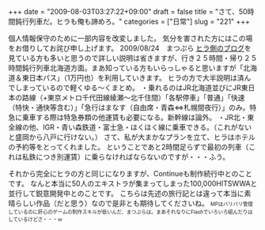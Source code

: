 +++
date = "2009-08-03T03:27:22+09:00"
draft = false
title = "さて、50時間鈍行列車だ。ヒラも俺も諦めろ。"
categories = ["日常"]
slug = "221"
+++

個人情報保守のために一部内容を改変しました。
気分を害された方にはこの場をお借りしてお詫び申し上げます。
2009/08/24　まつぷら
<a href="http://green.ap.teacup.com/hirarira/59.html#readmore">ヒラ側のブログ</a>を見ている方も多いと思うので詳しい説明は省きますが、行き２５時間・帰り２５時間鈍行列車北海道方面。まあ知っている方もいらっしゃると思いますが「北海道＆東日本パス」（1万円也）を利用していきます。
ヒラの方で大半説明は済んでしまっているので軽くゆる〜くまとめ。
・乗れるのはJR北海道並びにJR東日本の路線（+東京メトロ千代田線綾瀬〜北千住間）「各駅停車」「普通」「快速（特快・通快等含む）」「急行はまなす（自由席・青森⇔札幌間夜行）」のみ。特急に乗車する際は特急券類の他運賃も必要になる。新幹線は論外。
・JR北・東全線の他、IGR・青い森鉄道・富士急・ほくほく線に乗車できる。（これがないと盛岡から八戸に行けない。）
さて、私が大まかなプランを立て、ヒラはホテルの予約等をとってくれました。
ということであと2時間足らずで最初の列車（これは私鉄につき別運賃）に乗らなければならないのですが・・・ふう。

<!--more-->
それから完全にヒラの方と同じになりますが、Continueも制作続行中とのことです。
なんと本当に50人のエキストラが集まってしまった100,000HITSWWAと並行して鋭意開発中とのことです。
こちらは先述の旅行記とは違って本当に素晴らしい作品（だと思う）なので是非とも期待してくださいね。
<span style="font-size:x-small;">MPはバリバリ管理しているのに肝心のゲームの制作スキルが低いんだ、まつぷらは。まあそれなりにFlashでいろいろ組んだりはしているけどさ・・・ｗ</span>
